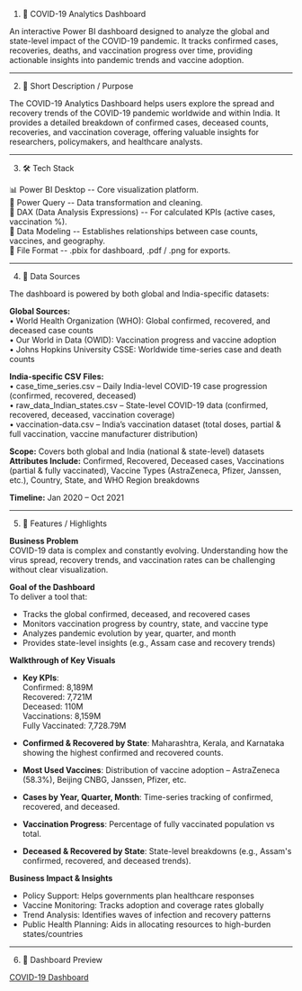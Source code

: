 1. 🦠 COVID-19 Analytics Dashboard  

An interactive Power BI dashboard designed to analyze the global and state-level impact of the COVID-19 pandemic. It tracks confirmed cases, recoveries, deaths, and vaccination progress over time, providing actionable insights into pandemic trends and vaccine adoption.  

---

2. 📌 Short Description / Purpose  

The COVID-19 Analytics Dashboard helps users explore the spread and recovery trends of the COVID-19 pandemic worldwide and within India. It provides a detailed breakdown of confirmed cases, deceased counts, recoveries, and vaccination coverage, offering valuable insights for researchers, policymakers, and healthcare analysts.  

---

3. 🛠 Tech Stack  

📊 Power BI Desktop -- Core visualization platform.  
📂 Power Query -- Data transformation and cleaning.  
🧠 DAX (Data Analysis Expressions) -- For calculated KPIs (active cases, vaccination %).  
📝 Data Modeling -- Establishes relationships between case counts, vaccines, and geography.  
📁 File Format -- .pbix for dashboard, .pdf / .png for exports.  

---

4. 📁 Data Sources  

The dashboard is powered by both global and India-specific datasets:  

**Global Sources:**  
• World Health Organization (WHO): Global confirmed, recovered, and deceased case counts  
• Our World in Data (OWID): Vaccination progress and vaccine adoption  
• Johns Hopkins University CSSE: Worldwide time-series case and death counts  

**India-specific CSV Files:**  
• case_time_series.csv – Daily India-level COVID-19 case progression (confirmed, recovered, deceased)  
• raw_data_Indian_states.csv – State-level COVID-19 data (confirmed, recovered, deceased, vaccination coverage)  
• vaccination-data.csv – India’s vaccination dataset (total doses, partial & full vaccination, vaccine manufacturer distribution)  

**Scope:** Covers both global and India (national & state-level) datasets  
**Attributes Include:** Confirmed, Recovered, Deceased cases, Vaccinations (partial & fully vaccinated), Vaccine Types (AstraZeneca, Pfizer, Janssen, etc.), Country, State, and WHO Region breakdowns  

**Timeline:** Jan 2020 – Oct 2021  

---

5. 🌟 Features / Highlights  

**Business Problem**  
COVID-19 data is complex and constantly evolving. Understanding how the virus spread, recovery trends, and vaccination rates can be challenging without clear visualization.  

**Goal of the Dashboard**  
To deliver a tool that:  
- Tracks the global confirmed, deceased, and recovered cases  
- Monitors vaccination progress by country, state, and vaccine type  
- Analyzes pandemic evolution by year, quarter, and month  
- Provides state-level insights (e.g., Assam case and recovery trends)  

**Walkthrough of Key Visuals**  
- **Key KPIs**:  
  Confirmed: 8,189M  
  Recovered: 7,721M  
  Deceased: 110M  
  Vaccinations: 8,159M  
  Fully Vaccinated: 7,728.79M  

- **Confirmed & Recovered by State**: Maharashtra, Kerala, and Karnataka showing the highest confirmed and recovered counts.  
- **Most Used Vaccines**: Distribution of vaccine adoption – AstraZeneca (58.3%), Beijing CNBG, Janssen, Pfizer, etc.  
- **Cases by Year, Quarter, Month**: Time-series tracking of confirmed, recovered, and deceased.  
- **Vaccination Progress**: Percentage of fully vaccinated population vs total.  
- **Deceased & Recovered by State**: State-level breakdowns (e.g., Assam's confirmed, recovered, and deceased trends).  

**Business Impact & Insights**  
- Policy Support: Helps governments plan healthcare responses  
- Vaccine Monitoring: Tracks adoption and coverage rates globally  
- Trend Analysis: Identifies waves of infection and recovery patterns  
- Public Health Planning: Aids in allocating resources to high-burden states/countries  

---

6. 🔗 Dashboard Preview  

[COVID-19 Dashboard](https://github.com/sahith-patnala/COVID-19/blob/main/COVID19.pdf)  
